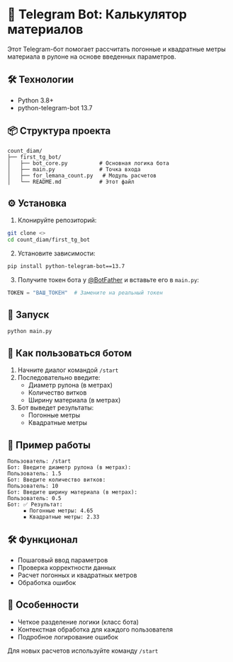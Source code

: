 # 📏 Telegram Bot: Калькулятор материалов

Этот Telegram-бот помогает рассчитать погонные и квадратные метры материала в рулоне на основе введенных параметров.

## 🛠 Технологии
- Python 3.8+
- python-telegram-bot 13.7

## 📦 Структура проекта
```
count_diam/
├── first_tg_bot/
│   ├── bot_core.py          # Основная логика бота
│   ├── main.py              # Точка входа
│   ├── for_lemana_count.py   # Модуль расчетов
│   └── README.md            # Этот файл
```

## ⚙️ Установка
1. Клонируйте репозиторий:
```bash
git clone <>
cd count_diam/first_tg_bot
```

2. Установите зависимости:
```bash
pip install python-telegram-bot==13.7
```

3. Получите токен бота у [@BotFather](https://t.me/BotFather) и вставьте его в `main.py`:
```python
TOKEN = "ВАШ_ТОКЕН"  # Замените на реальный токен
```

## 🚀 Запуск
```bash
python main.py
```

## 🤖 Как пользоваться ботом
1. Начните диалог командой `/start`
2. Последовательно введите:
   - Диаметр рулона (в метрах)
   - Количество витков
   - Ширину материала (в метрах)
3. Бот выведет результаты:
   - Погонные метры
   - Квадратные метры

## 📝 Пример работы
```
Пользователь: /start
Бот: Введите диаметр рулона (в метрах):
Пользователь: 1.5
Бот: Введите количество витков:
Пользователь: 10
Бот: Введите ширину материала (в метрах):
Пользователь: 0.5
Бот: ✅ Результат:
     ▪ Погонные метры: 4.65
     ▪ Квадратные метры: 2.33
```

## 🛠 Функционал
- Пошаговый ввод параметров
- Проверка корректности данных
- Расчет погонных и квадратных метров
- Обработка ошибок

## 📌 Особенности
- Четкое разделение логики (класс бота)
- Контекстная обработка для каждого пользователя
- Подробное логирование ошибок

Для новых расчетов используйте команду `/start`